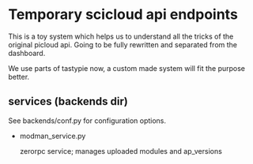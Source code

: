 Temporary scicloud api endpoints
================================

This is a toy system which helps us to understand all the tricks of the original picloud api.
Going to be fully rewritten and separated from the dashboard.

We use parts of tastypie now, a custom made system will fit the purpose better.


services (backends dir)
-----------------------

See backends/conf.py for configuration options.

*	modman_service.py
	
	zerorpc service; manages uploaded modules and ap_versions


